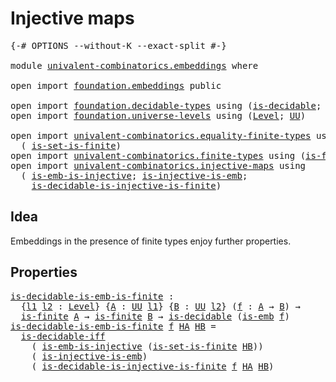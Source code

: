 # Injective maps

<pre class="Agda"><a id="27" class="Symbol">{-#</a> <a id="31" class="Keyword">OPTIONS</a> <a id="39" class="Pragma">--without-K</a> <a id="51" class="Pragma">--exact-split</a> <a id="65" class="Symbol">#-}</a>

<a id="70" class="Keyword">module</a> <a id="77" href="univalent-combinatorics.embeddings.html" class="Module">univalent-combinatorics.embeddings</a> <a id="112" class="Keyword">where</a>

<a id="119" class="Keyword">open</a> <a id="124" class="Keyword">import</a> <a id="131" href="foundation.embeddings.html" class="Module">foundation.embeddings</a> <a id="153" class="Keyword">public</a>

<a id="161" class="Keyword">open</a> <a id="166" class="Keyword">import</a> <a id="173" href="foundation.decidable-types.html" class="Module">foundation.decidable-types</a> <a id="200" class="Keyword">using</a> <a id="206" class="Symbol">(</a><a id="207" href="foundation.decidable-types.html#1741" class="Function">is-decidable</a><a id="219" class="Symbol">;</a> <a id="221" href="foundation.decidable-types.html#5377" class="Function">is-decidable-iff</a><a id="237" class="Symbol">)</a>
<a id="239" class="Keyword">open</a> <a id="244" class="Keyword">import</a> <a id="251" href="foundation.universe-levels.html" class="Module">foundation.universe-levels</a> <a id="278" class="Keyword">using</a> <a id="284" class="Symbol">(</a><a id="285" href="Agda.Primitive.html#597" class="Postulate">Level</a><a id="290" class="Symbol">;</a> <a id="292" href="foundation-core.universe-levels.html#222" class="Primitive">UU</a><a id="294" class="Symbol">)</a>

<a id="297" class="Keyword">open</a> <a id="302" class="Keyword">import</a> <a id="309" href="univalent-combinatorics.equality-finite-types.html" class="Module">univalent-combinatorics.equality-finite-types</a> <a id="355" class="Keyword">using</a>
  <a id="363" class="Symbol">(</a> <a id="365" href="univalent-combinatorics.equality-finite-types.html#1400" class="Function">is-set-is-finite</a><a id="381" class="Symbol">)</a>
<a id="383" class="Keyword">open</a> <a id="388" class="Keyword">import</a> <a id="395" href="univalent-combinatorics.finite-types.html" class="Module">univalent-combinatorics.finite-types</a> <a id="432" class="Keyword">using</a> <a id="438" class="Symbol">(</a><a id="439" href="univalent-combinatorics.finite-types.html#3736" class="Function">is-finite</a><a id="448" class="Symbol">)</a>
<a id="450" class="Keyword">open</a> <a id="455" class="Keyword">import</a> <a id="462" href="univalent-combinatorics.injective-maps.html" class="Module">univalent-combinatorics.injective-maps</a> <a id="501" class="Keyword">using</a>
  <a id="509" class="Symbol">(</a> <a id="511" href="foundation.injective-maps.html#4595" class="Function">is-emb-is-injective</a><a id="530" class="Symbol">;</a> <a id="532" href="foundation.injective-maps.html#3649" class="Function">is-injective-is-emb</a><a id="551" class="Symbol">;</a>
    <a id="557" href="univalent-combinatorics.injective-maps.html#1244" class="Function">is-decidable-is-injective-is-finite</a><a id="592" class="Symbol">)</a>
</pre>
## Idea

Embeddings in the presence of finite types enjoy further properties.

## Properties

<pre class="Agda"><a id="is-decidable-is-emb-is-finite"></a><a id="701" href="univalent-combinatorics.embeddings.html#701" class="Function">is-decidable-is-emb-is-finite</a> <a id="731" class="Symbol">:</a>
  <a id="735" class="Symbol">{</a><a id="736" href="univalent-combinatorics.embeddings.html#736" class="Bound">l1</a> <a id="739" href="univalent-combinatorics.embeddings.html#739" class="Bound">l2</a> <a id="742" class="Symbol">:</a> <a id="744" href="Agda.Primitive.html#597" class="Postulate">Level</a><a id="749" class="Symbol">}</a> <a id="751" class="Symbol">{</a><a id="752" href="univalent-combinatorics.embeddings.html#752" class="Bound">A</a> <a id="754" class="Symbol">:</a> <a id="756" href="foundation-core.universe-levels.html#222" class="Primitive">UU</a> <a id="759" href="univalent-combinatorics.embeddings.html#736" class="Bound">l1</a><a id="761" class="Symbol">}</a> <a id="763" class="Symbol">{</a><a id="764" href="univalent-combinatorics.embeddings.html#764" class="Bound">B</a> <a id="766" class="Symbol">:</a> <a id="768" href="foundation-core.universe-levels.html#222" class="Primitive">UU</a> <a id="771" href="univalent-combinatorics.embeddings.html#739" class="Bound">l2</a><a id="773" class="Symbol">}</a> <a id="775" class="Symbol">(</a><a id="776" href="univalent-combinatorics.embeddings.html#776" class="Bound">f</a> <a id="778" class="Symbol">:</a> <a id="780" href="univalent-combinatorics.embeddings.html#752" class="Bound">A</a> <a id="782" class="Symbol">→</a> <a id="784" href="univalent-combinatorics.embeddings.html#764" class="Bound">B</a><a id="785" class="Symbol">)</a> <a id="787" class="Symbol">→</a>
  <a id="791" href="univalent-combinatorics.finite-types.html#3736" class="Function">is-finite</a> <a id="801" href="univalent-combinatorics.embeddings.html#752" class="Bound">A</a> <a id="803" class="Symbol">→</a> <a id="805" href="univalent-combinatorics.finite-types.html#3736" class="Function">is-finite</a> <a id="815" href="univalent-combinatorics.embeddings.html#764" class="Bound">B</a> <a id="817" class="Symbol">→</a> <a id="819" href="foundation.decidable-types.html#1741" class="Function">is-decidable</a> <a id="832" class="Symbol">(</a><a id="833" href="foundation-core.embeddings.html#980" class="Function">is-emb</a> <a id="840" href="univalent-combinatorics.embeddings.html#776" class="Bound">f</a><a id="841" class="Symbol">)</a>
<a id="843" href="univalent-combinatorics.embeddings.html#701" class="Function">is-decidable-is-emb-is-finite</a> <a id="873" href="univalent-combinatorics.embeddings.html#873" class="Bound">f</a> <a id="875" href="univalent-combinatorics.embeddings.html#875" class="Bound">HA</a> <a id="878" href="univalent-combinatorics.embeddings.html#878" class="Bound">HB</a> <a id="881" class="Symbol">=</a>
  <a id="885" href="foundation.decidable-types.html#5377" class="Function">is-decidable-iff</a>
    <a id="906" class="Symbol">(</a> <a id="908" href="foundation.injective-maps.html#4595" class="Function">is-emb-is-injective</a> <a id="928" class="Symbol">(</a><a id="929" href="univalent-combinatorics.equality-finite-types.html#1400" class="Function">is-set-is-finite</a> <a id="946" href="univalent-combinatorics.embeddings.html#878" class="Bound">HB</a><a id="948" class="Symbol">))</a>
    <a id="955" class="Symbol">(</a> <a id="957" href="foundation.injective-maps.html#3649" class="Function">is-injective-is-emb</a><a id="976" class="Symbol">)</a>
    <a id="982" class="Symbol">(</a> <a id="984" href="univalent-combinatorics.injective-maps.html#1244" class="Function">is-decidable-is-injective-is-finite</a> <a id="1020" href="univalent-combinatorics.embeddings.html#873" class="Bound">f</a> <a id="1022" href="univalent-combinatorics.embeddings.html#875" class="Bound">HA</a> <a id="1025" href="univalent-combinatorics.embeddings.html#878" class="Bound">HB</a><a id="1027" class="Symbol">)</a>
</pre>